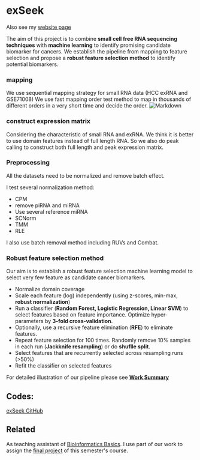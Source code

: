 # exSeek
Also see my [website page](https://www.cmwonderland.com/blog/2018/10/10/101-exrna-project/)

The aim of this project is to combine **small cell free RNA sequencing techniques** with **machine learning** to identify promising candidate biomarker for cancers. We establish the pipeline from mapping to feature selection and propose a **robust feature selection method** to identify potential biomarkers.


### mapping 


We use sequential mapping strategy for small RNA data (HCC exRNA and GSE71008)
We use fast mapping order test method to map in thousands of different orders in a very short time and decide the order.
![Markdown](http://i2.tiimg.com/640680/a7331057c61ed2a8.png)

### construct expression matrix

Considering the characteristic of small RNA and exRNA. We think it is better to use domain features instead of full length RNA. So we also do peak calling to construct both full length and peak expression matrix.

### Preprocessing
All the datasets need to be normalized and remove batch effect.

I test several normalization method:

- CPM
- remove piRNA and miRNA
- Use several reference miRNA
- SCNorm
- TMM
- RLE

I also use batch removal method including RUVs and Combat.

###  Robust feature selection method
Our aim is to establish a robust feature selection machine learning model to select very few feature as candidate cancer biomarkers.

- Normalize domain coverage 
- Scale each feature (log) independently (using z-scores, min-max, **robust normalization**)
- Run a classifier (**Random Forest, Logistic Regression, Linear SVM**) to select features based on feature importance. Optimize hyper-parameters by **3-fold cross-validation**.
- Optionally, use a recursive feature elimination (**RFE**) to eliminate features.
- Repeat feature selection for 100 times. Randomly remove 10% samples in each run (**Jackknife resampling**) or do **shuflle split**.
- Select features that are recurrently selected across resampling runs (>50%)
- Refit the classifier on selected features

For detailed illustration of our pipeline please see [**Work Summary**](#work)

## Codes:
[exSeek GitHub](https://github.com/james20141606/exRNA/)



## Related
As teaching assistant of [Bioinformatics Basics](https://legacy.gitbook.com/book/lulab/teaching/details). I use part of our work to assign the [final project](https://lulab.gitbooks.io/teaching/content/quiz/quiz_exrna/quiz_exrna_tutorial.html) of this semester's course.  
